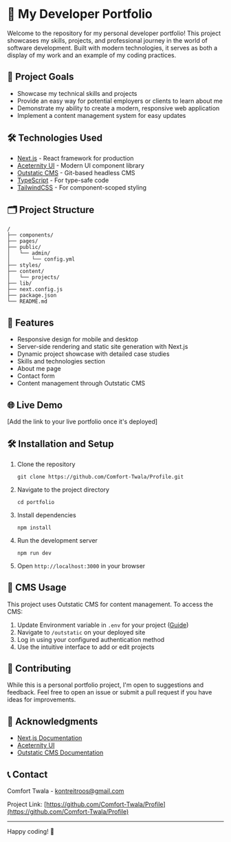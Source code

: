 # 🚀 My Developer Portfolio

Welcome to the repository for my personal developer portfolio! This project showcases my skills, projects, and professional journey in the world of software development. Built with modern technologies, it serves as both a display of my work and an example of my coding practices.

## 🎯 Project Goals

- Showcase my technical skills and projects
- Provide an easy way for potential employers or clients to learn about me
- Demonstrate my ability to create a modern, responsive web application
- Implement a content management system for easy updates

## 🛠️ Technologies Used

- [Next.js](https://nextjs.org/) - React framework for production
- [Aceternity UI](https://ui.aceternity.com/) - Modern UI component library
- [Outstatic CMS](https://outstatic.com/) - Git-based headless CMS
- [TypeScript](https://www.typescriptlang.org/) - For type-safe code
- [TailwindCSS](https://tailwindcss.com/) - For component-scoped styling

## 🗂️ Project Structure

```
/
├── components/
├── pages/
├── public/
│   └── admin/
│       └── config.yml
├── styles/
├── content/
│   └── projects/
├── lib/
├── next.config.js
├── package.json
└── README.md
```

## 🚀 Features

- Responsive design for mobile and desktop
- Server-side rendering and static site generation with Next.js
- Dynamic project showcase with detailed case studies
- Skills and technologies section
- About me page
- Contact form
- Content management through Outstatic CMS

## 🌐 Live Demo

[Add the link to your live portfolio once it's deployed]

## 🛠️ Installation and Setup

1. Clone the repository
   ```
   git clone https://github.com/Comfort-Twala/Profile.git
   ```
2. Navigate to the project directory
   ```
   cd portfolio
   ```
3. Install dependencies
   ```
   npm install
   ```
4. Run the development server
   ```
   npm run dev
   ```
5. Open `http://localhost:3000` in your browser

## 📝 CMS Usage

This project uses Outstatic CMS for content management. To access the CMS:

1. Update Environment variable in `.env` for your project ([Guide](https://outstatic.com/docs/getting-started))
1. Navigate to `/outstatic` on your deployed site
2. Log in using your configured authentication method
3. Use the intuitive interface to add or edit projects

## 🤝 Contributing

While this is a personal portfolio project, I'm open to suggestions and feedback. Feel free to open an issue or submit a pull request if you have ideas for improvements.

## 🙏 Acknowledgments

- [Next.js Documentation](https://nextjs.org/docs)
- [Aceternity UI](https://ui.aceternity.com/)
- [Outstatic CMS Documentation](https://outstatic.com/docs/getting-started)

## 📞 Contact

Comfort Twala - kontreitroos@gmail.com

Project Link: [https://github.com/Comfort-Twala/Profile](https://github.com/Comfort-Twala/Profile)

---

Happy coding! 🚀